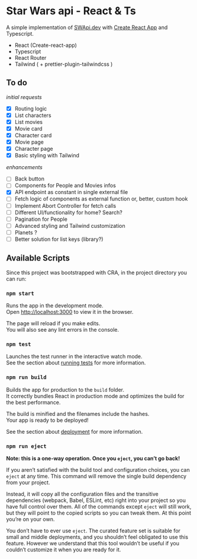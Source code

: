 # Star Wars api - React & Ts

A simple implementation of [SWApi.dev](https://swapi.dev/) with [Create React App](https://github.com/facebook/create-react-app) and Typescript.

  - React (Create-react-app)
  - Typescript
  - React Router
  - Tailwind ( + prettier-plugin-tailwindcss )

## To do

_initial requests_ 

- [x] Routing logic  
- [x] List characters  
- [x] List movies  
- [x] Movie card  
- [x] Character card  
- [x] Movie page  
- [x] Character page  
- [x] Basic styling with Tailwind

_enhancements_ 

- [ ] Back button
- [ ] Components for People and Movies infos
- [x] API endpoint as constant in single external file
- [ ] Fetch logic of components as external function or, better, custom hook  
- [ ] Implement Abort Controller for fetch calls
- [ ] Different UI/functionality for home? Search?
- [ ] Pagination for People
- [ ] Advanced styling and Tailwind customization
- [ ] Planets ?
- [ ] Better solution for list keys (library?)

## Available Scripts

Since this project was bootstrapped with CRA, in the project directory you can run:

### `npm start`

Runs the app in the development mode.\
Open [http://localhost:3000](http://localhost:3000) to view it in the browser.

The page will reload if you make edits.\
You will also see any lint errors in the console.

### `npm test`

Launches the test runner in the interactive watch mode.\
See the section about [running tests](https://facebook.github.io/create-react-app/docs/running-tests) for more information.

### `npm run build`

Builds the app for production to the `build` folder.\
It correctly bundles React in production mode and optimizes the build for the best performance.

The build is minified and the filenames include the hashes.\
Your app is ready to be deployed!

See the section about [deployment](https://facebook.github.io/create-react-app/docs/deployment) for more information.

### `npm run eject`

**Note: this is a one-way operation. Once you `eject`, you can’t go back!**

If you aren’t satisfied with the build tool and configuration choices, you can `eject` at any time. This command will remove the single build dependency from your project.

Instead, it will copy all the configuration files and the transitive dependencies (webpack, Babel, ESLint, etc) right into your project so you have full control over them. All of the commands except `eject` will still work, but they will point to the copied scripts so you can tweak them. At this point you’re on your own.

You don’t have to ever use `eject`. The curated feature set is suitable for small and middle deployments, and you shouldn’t feel obligated to use this feature. However we understand that this tool wouldn’t be useful if you couldn’t customize it when you are ready for it.
